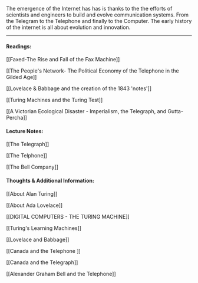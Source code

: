 The emergence of the Internet has has is thanks to the the efforts of scientists and engineers to build and evolve communication systems. From the Telegram to the Telephone and finally to the Computer. The early history of the internet is all about evolution and innovation.

---
#### Readings:

[[Faxed-The Rise and Fall of the Fax Machine]]

[[The People's Network- The Political Economy of the Telephone in the Gilded Age]]

[[Lovelace & Babbage and the creation of the 1843 'notes']]

[[Turing Machines and the Turing Test]]

[[A Victorian Ecological Disaster - Imperialism, the Telegraph, and Gutta-Percha]]

#### Lecture Notes:

[[The Telegraph]]

[[The Telphone]]

[[The Bell Company]]

#### Thoughts & Additional Information:

[[About Alan Turing]] 

[[About Ada Lovelace]]

[[DIGITAL COMPUTERS - THE TURING MACHINE]]

[[Turing's Learning Machines]]

[[Lovelace and Babbage]]

[[Canada and the Telephone ]]

[[Canada and the Telegraph]]

[[Alexander Graham Bell and the Telephone]]
